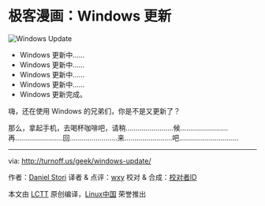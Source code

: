 极客漫画：Windows 更新
===============

![Windows Update](http://turnoff.us/image/en/windows-update.png)

- Windows 更新中……
- Windows 更新中……
- Windows 更新中……
- Windows 更新中……
- Windows 更新完成。

嗨，还在使用 Windows 的兄弟们，你是不是又更新了？

那么，拿起手机，去喝杯咖啡吧，请稍……………………候……………………再……………………回……………………来……………………吧…………………………

---

via: http://turnoff.us/geek/windows-update/

作者：[Daniel Stori][a]
译者 & 点评：[wxy](https://github.com/wxy)
校对 & 合成：[校对者ID](https://github.com/校对者ID)

本文由 [LCTT](https://github.com/LCTT/TranslateProject) 原创编译，[Linux中国](https://linux.cn/) 荣誉推出

[a]:http://turnoff.us/about/
